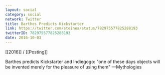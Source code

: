 ```yaml
---
layout: social
category: social
network: Twitter
title: Barthes Predicts Kickstarter
link: https://twitter.com/steinea/status/782975577825288193
twitterID: 782975577825288193
date: 2016-10-03
---
```


[[2016]] / [[Posting]]

Barthes predicts Kickstarter and Indiegogo: "one of these days objects will be invented merely for the pleasure of using them" —Mythologies
